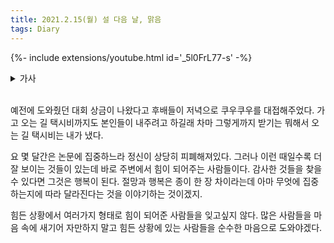 ```yaml
---
title: 2021.2.15(월) 설 다음 날, 맑음
tags: Diary
---
```


<!--more-->

{%- include extensions/youtube.html id='_5l0FrL77-s' -%}

<details>
<summary>가사</summary>
<div markdown="1">

星さえもない夜に浮ぶ  
호시사에모나이요루니우카부  
별조차도 없는 밤에 떠오른  

花火のように眩しく美しくあれたら  
하나비노요오니마부시쿠우츠쿠시쿠아레타라  
불꽃과도 같이 눈부시게 아름답게 있을 수 있다면  

そう願う名も無きあだ花  
소오네가우나모나키아다바나  
그렇게 바라는 이름 없는 수꽃  

実は青いままに枯れてくだけ  
미와아오이마마니 카레테쿠다케  
열매는 푸르른 채 시들어갈 뿐  

何も変わらない過去に 呼吸も継げないのに  
나니모카와라나이카코니코큐우모츠게나이노니  
무엇도 변하지 않는 과거에 호흡도 하지 않는데  

心腸はまだ動いてるみたいだ  
신조우와마다우고이테루미타이다  
심장은 아직 움직이고 있는 듯해  

溺れて沈んだ今日を  
오보레테시즌다쿄오  
빠져서 가라앉은 오늘을  

掬い上げた腕  
스쿠이아게타우데  
건져주었던 팔  

ここに生きるReason それはあなたでした  
코코니이키루Reason 소레와아나타데시타  
이곳에 사는 이유 그것은 당신이었어요  

何度も迷って彷徨ってやっと出会って  
난도모마욧테사마욧테얏토데앗테  
몇 번이고 헤매고 방황하며 겨우 만나서  

you're the only one I believe in  
너는 내가 믿는 오직 단 한 사람이야  


そこにあなたがいた  
소코니아나타가이타  
그곳에 당신이 있었어  

ただそれだけで命は輝くから  
타다소레다케데이노치와카가야쿠카라  
그저 그것만으로 생명은 빛날테니까  

エンドロール待たずに席を立つ  
엔도로ー루마타즈니세키오타츠  
엔드롤을 기다리지 않고 자리를 떠  

ラストシーンはきっとたかが知れていると  
라스토신와킷토타카가시레테이루토  
마지막 장면은 분명 뻔할 거라고  

なのに飾らない日々を彩る台詞と  
나노니카자라나이히비오이로도루세리후토  
그런데도 꾸밈없는 나날을 색칠하는 대사와  

不器用に書き足してくシナリオ  
부키요오니카키타시테쿠시나리오  
어설프게 써나가는 시나리오  

いつしか願ってしまった  
이츠시카네갓테시맛타  
어느 새인가 바라고 말았어  

終わらせないで  
오와라세나이데  
끝내지 말아줘  

きっと魔法 地上に降りたオーロラ  
킷토마호우 치죠우니오리타오ー로라  
분명 마법 지상에 내려온 오로라  

咲き誇った砂漠の花  
사키호콧타사바쿠노하나  
흐드러지게 핀 사막의 꽃  

どんなどんな言葉も足んないな  
돈나돈나코토바모탄나이나  
어떤 어떠한 말도 부족해  

あなたを表すのは  
아나타오아라와스노와  
당신을 나타나게 하는 것은  

それでもね 届くまで 伝えたいよ たいよ  
소레데모네 토도쿠마데 츠타에타이요 타이요  
그래도 말야 닿을 때까지 전하고 싶어 싶어  

<br>

傷を作ったこと 目を逸らしていたこと  
키즈오츠쿳타코토메오소라시테이타코토  
상처를 낸 일 눈을 피하고 있던 일  

こぼれた雫が器にもどらないこと  
코보레타시즈쿠가우츠와니모도라나이코토  
흘러떨어지는 물방울이 그릇에 돌아가지 않은 일  

消えたくなった事 それも叶わないこと  
키에타쿠낫타코토 소레모카나와나이코토  
사라지고 싶어진 일 그것도 이루지 못한 일  

その全てに全てに意味をくれた  
소노스베테니스베테니이미오쿠레타  
그 모든 것에 모든 것에 의미를 주었어  

ここに生きるReason それはあなたでした  
코코니이키루Reason 소레와아나타데시타  
이곳에 사는 이유 그것은 당신이었어요  

何度も迷って彷徨ってやっと出会って  
난도모마욧테사마욧테얏토데앗테  
몇 번이고 헤매고 방황하며 겨우 만났어  

you're the only one I believe in  
너는 내가 믿는 오직 단 한 사람이야  

そしてあなたがいる  
소시테아나타가이루  
그리고 당신이 있어  

ただそれだけで命は輝くから  
타다소레다케데이노치와카가야쿠카라  
그저 그것만으로 생명은 빛날테니까  

ただそれだけで命は輝くから  
타다소레다케데이노치와카가야쿠카라  
그저 그것만으로 생명은 빛날테니까  

I've been looking for a reason  
난 이유를 쭉 찾고 있었고  

I just figured out the reason  
난 방금 그 이유를 찾았어요  

</div>
</details>

<br>

예전에 도와줬던 대회 상금이 나왔다고 후배들이 저녁으로 쿠우쿠우를 대접해주었다. 가고 오는 길 택시비까지도 본인들이 내주려고 하길래 차마 그렇게까지 받기는 뭐해서 오는 길 택시비는 내가 냈다.

요 몇 달간은 논문에 집중하느라 정신이 상당히 피폐해져있다. 그러나 이런 때일수록 더 잘 보이는 것들이 있는데 바로 주변에서 힘이 되어주는 사람들이다. 감사한 것들을 찾을 수 있다면 그것은 행복이 된다. 절망과 행복은 종이 한 장 차이라는데 아마 무엇에 집중하는지에 따라 달라진다는 것을 이야기하는 것이겠지.

힘든 상황에서 여러가지 형태로 힘이 되어준 사람들을 잊고싶지 않다. 많은 사람들을 마음 속에 새기어 자만하지 말고 힘든 상황에 있는 사람들을 순수한 마음으로 도와야겠다.